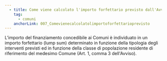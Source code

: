 ```yaml
---
  - title: Come viene calcolato l'importo forfettario previsto dall'Avviso “Esperienza del cittadino nei servizi pubblici” COMUNI per i Comuni riferito alla Misura 1.4.1?
    tag:
      - comuni
    anchorLink: 007_Comevienecalcolatolimportoforfettarioprevisto
---
```


L’importo del finanziamento concedibile ai Comuni è individuato in un importo forfettario (lump sum) determinato in funzione della tipologia degli interventi previsti ed in funzione della classe di popolazione residente di riferimento del medesimo Comune (Art. 1, comma 3 dell'Avviso).